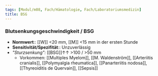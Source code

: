 ```yaml
---
tags: [Modul/m08, Fach/Hämatologie, Fach/Laboratoriumsmedizin]
title: BSG
---
```

### Blutsenkungsgeschwindigkeit / BSG
- **Normwert**:: [[W]] <20 mm, [[M]] <15 mm in der ersten Stunde
- **Sensitivität/Spezifität**:: Unzuverlässig
- *"Sturzsenkung":* [[BSG]]↑↑ >100 / >50 mm
	- Vorkommen: [[Multiples Myelom]], [[M. Waldenström]], [[Arteriitis cranialis]], [[Polymyalgia rheumatica]], [[Panarteriitis nodosa]], [[Thyreoiditis de Quervain]], [[Sepsis]]